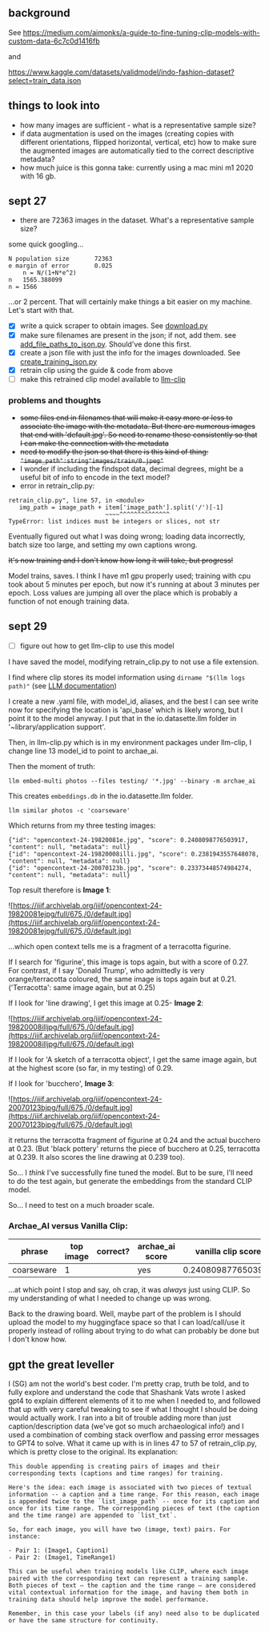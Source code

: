 ## background

See https://medium.com/aimonks/a-guide-to-fine-tuning-clip-models-with-custom-data-6c7c0d1416fb 

and

https://www.kaggle.com/datasets/validmodel/indo-fashion-dataset?select=train_data.json

## things to look into

- how many images are sufficient - what is a representative sample size?
- if data augmentation is used on the images (creating copies with different orientations, flipped horizontal, vertical, etc) how to make sure the augmented images are automatically tied to the correct descriptive metadata?
- how much juice is this gonna take: currently using a mac mini m1 2020 with 16 gb.

## sept 27

- there are 72363 images in the dataset. What's a representative sample size?

some quick googling...

```
N population size		72363
e margin of error		0.025
	n = N/(1+N*e^2)	
n  	1565.388099	
n = 1566		
```

...or 2 percent. That will certainly make things a bit easier on my machine. Let's start with that.

- [x] write a quick scraper to obtain images. See [download.py](download.py)
- [x] make sure filenames are present in the json; if not, add them. see [add_file_paths_to_json.py](add_file_paths_to_json.py). Should've done this first.
- [x] create a json file with just the info for the images downloaded. See [create_training_json.py](create_training_json.py)
- [x] retrain clip using the guide & code from above
- [ ] make this retrained clip model available to [llm-clip](https://simonwillison.net/2023/Sep/12/llm-clip-and-chat/)

### problems and thoughts 
 - ~~some files end in filenames that will make it easy more or less to associate the image with the metadata. But there are numerous images that end with 'default.jpg'. So need to rename these consistently so that I can make the connection with the metadata~~
 - ~~need to modify the json so that there is this kind of thing: `"image_path":string"images/train/0.jpeg"`~~
 - I wonder if including the findspot data, decimal degrees, might be a useful bit of info to encode in the text model? 
 - error in retrain_clip.py:

 ```
 retrain_clip.py", line 57, in <module>
    img_path = image_path + item['image_path'].split('/')[-1]
                            ~~~~^^^^^^^^^^^^^^
TypeError: list indices must be integers or slices, not str
```
Eventually figured out what I was doing wrong; loading data incorrectly, batch size too large, and setting my own captions wrong. 

~~It's now training and I don't know how long it will take, but progress!~~

Model trains, saves. I think I have m1 gpu properly used; training with cpu took about 5 minutes per epoch, but now it's running at about 3 minutes per epoch. Loss values are jumping all over the place which is probably a function of not enough training data.

## sept 29

- [ ] figure out how to get llm-clip to use this model

I have saved the model, modifying retrain_clip.py to not use a file extension. 

I find where clip stores its model information using `dirname "$(llm logs path)"` (see [LLM documentation](https://llm.datasette.io/en/stable/other-models.html))

I create a new .yaml file, with model_id, aliases, and the best I can see write now for specifying the location is 'api_base' which is likely wrong, but I point it to the model anyway. I put that in the io.datasette.llm folder in '~library/application support'.

Then, in llm-clip.py which is in my environment packages under llm-clip, I change line 13 model_id to point to archae_ai. 

Then the moment of truth:

`llm embed-multi photos --files testing/ '*.jpg' --binary -m archae_ai`

This creates `embeddings.db` in the io.datasette.llm folder. 

`llm similar photos -c 'coarseware'`

Which returns from my three testing images:
```
{"id": "opencontext-24-19820081e.jpg", "score": 0.2408098776503917, "content": null, "metadata": null}
{"id": "opencontext-24-19820008illi.jpg", "score": 0.2381943557648078, "content": null, "metadata": null}
{"id": "opencontext-24-20070123b.jpg", "score": 0.23373448574984274, "content": null, "metadata": null}
```
Top result therefore is **Image 1**:

![https://iiif.archivelab.org/iiif/opencontext-24-19820081ejpg/full/675,/0/default.jpg](https://iiif.archivelab.org/iiif/opencontext-24-19820081ejpg/full/675,/0/default.jpg)

...which open context tells me is a fragment of a terracotta figurine.

If I search for 'figurine', this image is tops again, but with a score of 0.27. For contrast, if I say 'Donald Trump', who admittedly is very orange/terracotta coloured, the same image is tops again but at 0.21. ('Terracotta': same image again, but at 0.25)

If I look for 'line drawing', I get this image at 0.25- **Image 2**:

![https://iiif.archivelab.org/iiif/opencontext-24-19820008illjpg/full/675,/0/default.jpg](https://iiif.archivelab.org/iiif/opencontext-24-19820008illjpg/full/675,/0/default.jpg)

If I look for 'A sketch of a terracotta object', I get the same image again, but at the highest score (so far, in my testing) of 0.29.

If I look for 'bucchero', **Image 3**:

![https://iiif.archivelab.org/iiif/opencontext-24-20070123bjpg/full/675,/0/default.jpg](https://iiif.archivelab.org/iiif/opencontext-24-20070123bjpg/full/675,/0/default.jpg)

it returns the terracotta fragment of figurine at 0.24 and the actual bucchero at 0.23. (But 'black pottery' returns the piece of bucchero at 0.25, terracotta at 0.239. It also scores the line drawing at 0.239 too).

So... I *think* I've successfully fine tuned the model. But to be sure, I'll need to do the test again, but generate the embeddings from the standard CLIP model.

So... I need to test on a much broader scale.

### Archae_AI versus Vanilla Clip:

|phrase|top image|correct?|archae_ai score|vanilla clip score|
|------|---------|--------|---------------|------------------|
|coarseware|1||yes|0.2408098776503917|0.2408098776503917|

...at which point I stop and say, oh crap, it was _always_ just using CLIP. So my understanding of what I needed to change up was wrong.

Back to the drawing board. Well, maybe part of the problem is I should upload the model to my huggingface space so that I can load/call/use it properly instead of rolling about trying to do what can probably be done but I don't know how.


## gpt the great leveller

I (SG) am not the world's best coder. I'm pretty crap, truth be told, and to fully explore and understand the code that Shashank Vats wrote I asked gpt4 to explain different elements of it to me when I needed to, and followed that up with very careful tweaking to see if what I thought I should be doing would actually work. I ran into a bit of trouble adding more than just caption/description data (we've got so much archaeological info!) and I used a combination of combing stack overflow and passing error messages to GPT4 to solve. What it came up with is in lines 47 to 57 of retrain_clip.py, which is pretty close to the original. Its explanation:

```
This double appending is creating pairs of images and their corresponding texts (captions and time ranges) for training. 

Here's the idea: each image is associated with two pieces of textual information -- a caption and a time range. For this reason, each image is appended twice to the `list_image_path` -- once for its caption and once for its time range. The corresponding pieces of text (the caption and the time range) are appended to `list_txt`. 

So, for each image, you will have two (image, text) pairs. For instance:

- Pair 1: (Image1, Caption1)
- Pair 2: (Image1, TimeRange1)

This can be useful when training models like CLIP, where each image paired with the corresponding text can represent a training sample. Both pieces of text — the caption and the time range — are considered vital contextual information for the image, and having them both in training data should help improve the model performance.

Remember, in this case your labels (if any) need also to be duplicated or have the same structure for continuity.
```

